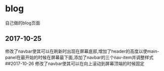 # blog
自己做的blog页面
## 2017-10-25
修改了navbar使其可以在刷新时出现在屏幕底部,增加了header的高度以使main-panel在最开始的时候在屏幕最下面,添加了navbar的三个nav-item并调整样式
##2017-10-26
修改了navbar使其可以在向上滚动到屏幕顶端的时候固定